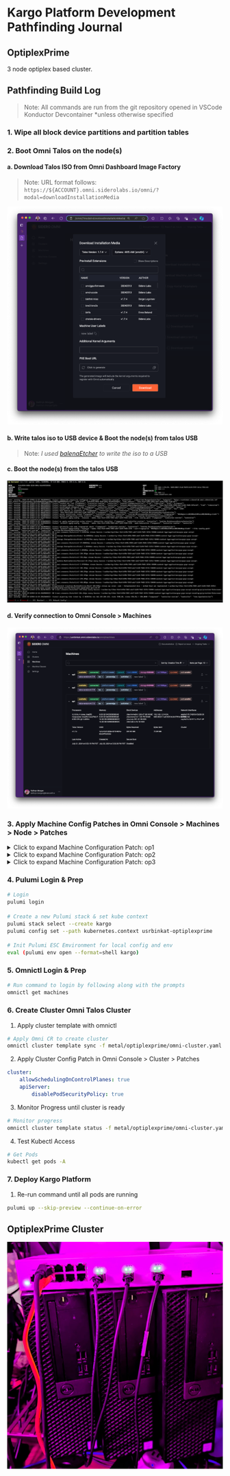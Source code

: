 # Kargo Platform Development Pathfinding Journal
## OptiplexPrime

3 node optiplex based cluster.

## Pathfinding Build Log

> Note: All commands are run from the git repository opened in VSCode Konductor Devcontainer
> \*unless otherwise specified

### 1. Wipe all block device partitions and partition tables
### 2. Boot Omni Talos on the node(s)
#### a. Download Talos ISO from Omni Dashboard Image Factory

> Note: URL format follows: `https://${ACCOUNT}.omni.siderolabs.io/omni/?modal=downloadInstallationMedia`

![alt text](./assets/image-1.png)

#### b. Write talos iso to USB device & Boot the node(s) from talos USB

> Note: _I used [balenaEtcher](https://etcher.balena.io) to write the iso to a USB_

#### c. Boot the node(s) from the talos USB

![alt text](./assets/image-2.png)

#### d. Verify connection to Omni Console > Machines

![alt text](./assets/image-3.png)

### 3. Apply Machine Config Patches in Omni Console > Machines > Node > Patches

<details>
<summary>Click to expand Machine Configuration Patch: op1</summary>

```yaml
version: v1alpha1
debug: false
machine:
    kubelet:
        disableManifestsDirectory: true
        extraArgs:
            feature-gates: ServerSideApply=true
        extraMounts:
            - destination: /etc/cni/net.d
              type: bind
              source: /etc/cni/net.d
              options:
                  - bind
                  - rshared
                  - rw
            - destination: /opt/cni/bin
              type: bind
              source: /opt/cni/bin
              options:
                  - bind
                  - rshared
                  - rw
    time:
        disabled: true
    network:
        hostname: op1
        nameservers:
            - 192.168.1.1
        extraHostEntries:
            - ip: 192.168.1.41
              aliases:
                  - op1
        interfaces:
            - interface: br0
              mtu: 1500
              addresses:
                  - 192.168.1.41/24
              routes:
                  - network: 0.0.0.0/0
                    gateway: 192.168.1.1
                    metric: 1024
              bridge:
                  stp:
                      enabled: true
                  interfaces:
                      - enp3s0
    install:
        wipe: true
        extraKernelArgs:
            - talos.platform=metal
            - reboot=k
```
</details>

<details>
<summary>Click to expand Machine Configuration Patch: op2</summary>

```yaml
version: v1alpha1
debug: false
machine:
    kubelet:
        disableManifestsDirectory: true
        extraArgs:
            feature-gates: ServerSideApply=true
        extraMounts:
            - destination: /etc/cni/net.d
              type: bind
              source: /etc/cni/net.d
              options:
                  - bind
                  - rshared
                  - rw
            - destination: /opt/cni/bin
              type: bind
              source: /opt/cni/bin
              options:
                  - bind
                  - rshared
                  - rw
    time:
        disabled: true
    network:
        hostname: op2
        nameservers:
            - 192.168.1.1
        extraHostEntries:
            - ip: 192.168.1.42
              aliases:
                  - op2
        interfaces:
            - interface: br0
              mtu: 1500
              addresses:
                  - 192.168.1.42/24
              routes:
                  - network: 0.0.0.0/0
                    gateway: 192.168.1.1
                    metric: 1024
              bridge:
                  stp:
                      enabled: true
                  interfaces:
                      - enp3s0
    install:
        wipe: true
        extraKernelArgs:
            - talos.platform=metal
            - reboot=k
```
</details>

<details>
<summary>Click to expand Machine Configuration Patch: op3</summary>

```yaml
version: v1alpha1
debug: false
machine:
    kubelet:
        disableManifestsDirectory: true
        extraArgs:
            feature-gates: ServerSideApply=true
        extraMounts:
            - destination: /etc/cni/net.d
              type: bind
              source: /etc/cni/net.d
              options:
                  - bind
                  - rshared
                  - rw
            - destination: /opt/cni/bin
              type: bind
              source: /opt/cni/bin
              options:
                  - bind
                  - rshared
                  - rw
    time:
        disabled: true
    network:
        hostname: op3
        nameservers:
            - 192.168.1.1
        extraHostEntries:
            - ip: 192.168.1.43
              aliases:
                  - op3
        interfaces:
            - interface: br0
              mtu: 1500
              addresses:
                  - 192.168.1.43/24
              routes:
                  - network: 0.0.0.0/0
                    gateway: 192.168.1.1
                    metric: 1024
              bridge:
                  stp:
                      enabled: true
                  interfaces:
                      - enp3s0
    install:
        wipe: true
        extraKernelArgs:
            - talos.platform=metal
            - reboot=k
```
</details>

### 4. Pulumi Login & Prep

```bash
# Login
pulumi login

# Create a new Pulumi stack & set kube context
pulumi stack select --create kargo
pulumi config set --path kubernetes.context usrbinkat-optiplexprime

# Init Pulumi ESC Emvironment for local config and env
eval (pulumi env open --format=shell kargo)
```

### 5. Omnictl Login & Prep

```bash
# Run command to login by following along with the prompts
omnictl get machines
```

### 6. Create Cluster Omni Talos Cluster

1. Apply cluster template with omnictl

```bash
# Apply Omni CR to create cluster
omnictl cluster template sync -f metal/optiplexprime/omni-cluster.yaml
```

2. Apply Cluster Config Patch in Omni Console > Cluster > Patches

```yaml
cluster:
    allowSchedulingOnControlPlanes: true
    apiServer:
        disablePodSecurityPolicy: true
```

3. Monitor Progress until cluster is ready

```bash
# Monitor progress
omnictl cluster template status -f metal/optiplexprime/omni-cluster.yaml
```

4. Test Kubectl Access

```bash
# Get Pods
kubectl get pods -A
```

### 7. Deploy Kargo Platform

1. Re-run command until all pods are running

```bash
pulumi up --skip-preview --continue-on-error
```

## OptiplexPrime Cluster

![optiplexprime](./assets/image.png)
